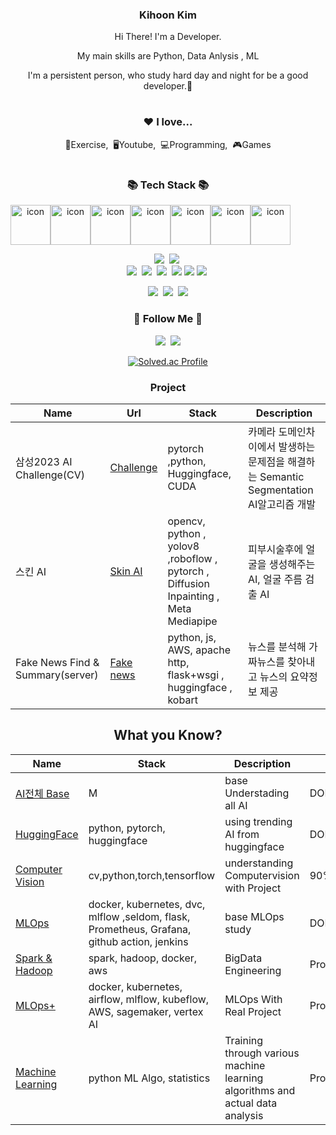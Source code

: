 <div align="center">
<h3> Kihoon Kim </h3>
<p>Hi There! I'm a Developer.</p>
<p> My main skills are Python, Data Anlysis , ML</p>
<p>I'm a persistent person, who study hard day and night for be a good developer.🥰</p>
  
#
<h3>❤️ I love...</h3>
<p>💪Exercise,&nbsp;&nbsp;🖥Youtube,&nbsp;&nbsp;💻Programming,&nbsp;&nbsp;🎮Games</p>
  
#
<h3 align="center">📚 Tech Stack 📚</h3>
<div style="display: flex; align-items: flex-start;"><img src="https://techstack-generator.vercel.app/docker-icon.svg" alt="icon" width="64" height="64" /><img src="https://techstack-generator.vercel.app/python-icon.svg" alt="icon" width="64" height="64" /><img src="https://techstack-generator.vercel.app/django-icon.svg" alt="icon" width="64" height="64" /><img src="https://techstack-generator.vercel.app/aws-icon.svg" alt="icon" width="64" height="64" /><img src="https://techstack-generator.vercel.app/github-icon.svg" alt="icon" width="64" height="64" /><img src="https://techstack-generator.vercel.app/mysql-icon.svg" alt="icon" width="64" height="64" /><img src="https://techstack-generator.vercel.app/kubernetes-icon.svg" alt="icon" width="64" height="64" /></div>

<p align="center">
  <img src="https://img.shields.io/badge/C++-00599C?style=flat-square&logo=C%2B%2B&logoColor=white"/></a>&nbsp 
  <img src="https://img.shields.io/badge/Javascript-ffb13b?style=flat-square&logo=javascript&logoColor=white"/></a>&nbsp 
  <br>
  <img src="https://img.shields.io/badge/Scikit Learn-F7931E?logo=scikitlearn&logoColor=white"/></a>&nbsp 
  <img src="https://img.shields.io/badge/Mlflow-0194E2?logo=mlflow&logoColor=white"/></a>&nbsp 
  <img src="https://img.shields.io/badge/amazon S3-569A31?logo=amazons3&logoColor=white"/></a>&nbsp 
  <img src="https://img.shields.io/badge/amazon EC2-FF9900?logo=amazonec2&logoColor=white"/>
  <img src="https://img.shields.io/badge/Airflow-017CEE?logo=apacheairflow&logoColor=white"/></a>
  <img src="https://img.shields.io/badge/googlecloud-4285F4?logo=googlecloud&logoColor=white"/></a>&nbsp 
</p>



<p><a href='https://crystalline-paper-4ea.notion.site/0b958a3b0efb48c9b4a56e88d22f614c?v=33d124b6885e4907ba3cd825c1a22e4f&pvs=4'><img src="https://img.shields.io/badge/Notion-b4f5bd?style=flat&logo=Notion&logoColor=black"/></a>&nbsp;&nbsp;<img src="https://img.shields.io/badge/GitHub-gray?style=flat&logo=GitHub&logoColor=black"/>&nbsp;&nbsp;<img src="https://img.shields.io/badge/Git-blue?style=flat&logo=Git&logoColor=F05032"/>
  <h3 align="center">🌈 Follow Me 🌈</h3>
<p align="center">
  <a href="https://www.instagram.com/kiru_day/"><img src="https://img.shields.io/badge/Instagram-E4405F?style=flat-square&logo=Instagram&logoColor=white&link=https://www.instagram.com/kiruming/"/></a>&nbsp
  <a href="mailto:rlarlgnszx20@gmail.com"><img src="https://img.shields.io/badge/Gmail-d14836?style=flat-square&logo=Gmail&logoColor=white&link=rlarlgnszx20@gmail.com"/></a>
</p>

[![Solved.ac Profile](http://mazassumnida.wtf/api/v2/generate_badge?boj=rlarlgnszx)](https://solved.ac/rlarlgnszx/)
<h3>Project</h3>

Name | Url | Stack | Description | 
---- | ---- | ---- | ---- |
삼성2023 AI Challenge(CV) |  [Challenge](https://github.com/rlarlgnszx/Camera_Segmenation_for_robust_AI) | pytorch ,python, Huggingface, CUDA | 카메라 도메인차이에서 발생하는 문제점을 해결하는 Semantic Segmentation AI알고리즘 개발
스킨 AI | [Skin AI](https://github.com/rlarlgnszx/skin-treatement-diffusion) | opencv, python , yolov8 ,roboflow , pytorch , Diffusion Inpainting , Meta Mediapipe  | 피부시술후에 얼굴을 생성해주는 AI, 얼굴 주름 검출 AI |
Fake News Find & Summary(server)  | [Fake news](https://github.com/rlarlgnszx/Fake_news_Chrome_Extension) | python, js, AWS, apache http, flask+wsgi , huggingface , kobart | 뉴스를 분석해 가짜뉴스를 찾아내고 뉴스의 요약정보 제공 |


## What you Know?

Name | Stack | Description | Status | 
--- | --- | --- | --- | 
[AI전체 Base](https://crystalline-paper-4ea.notion.site/ALL_OF_AI-1f75646898e842d0aa2e9bdabf0e6546?pvs=74) | M | base Understading all AI | DONE |
[HuggingFace](https://crystalline-paper-4ea.notion.site/Hugging-Face-Models-bb679c04cf3e4993b4a04754a87a7377?pvs=74) | python, pytorch, huggingface | using trending AI from huggingface | DONE | 
[Computer Vision](https://crystalline-paper-4ea.notion.site/Computer-vision-bd2dcf6c749a4adbbd40cdc0066af207) | cv,python,torch,tensorflow | understanding Computervision with Project | 90% | 
[MLOps](https://crystalline-paper-4ea.notion.site/MLOps-3e70e978fab54dd7966044dc7f6d2b93) | docker, kubernetes, dvc, mlflow ,seldom, flask, Prometheus, Grafana, github action, jenkins | base MLOps study | DONE | 
[Spark & Hadoop](https://crystalline-paper-4ea.notion.site/Spark-Hadoop-8e6ec19bc29b44fbad9fa08a8494b5ba) | spark, hadoop, docker, aws | BigData Engineering | Proceeding(10%)|
[MLOps+](https://crystalline-paper-4ea.notion.site/MLOps2-0e8205d87235406c934e99d906f5b2f3)  | docker, kubernetes, airflow, mlflow, kubeflow, AWS, sagemaker, vertex AI  | MLOps With Real Project | Proceeding(60%) |
[Machine Learning](https://crystalline-paper-4ea.notion.site/2eef0f32627e4bc5b908adb907461de7) | python ML Algo, statistics | Training through various machine learning algorithms and actual data analysis |Proceeding(50%) |


